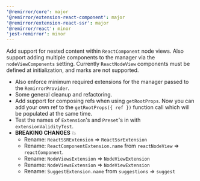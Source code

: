 ```yaml
---
'@remirror/core': major
'@remirror/extension-react-component': major
'@remirror/extension-react-ssr': major
'@remirror/react': minor
'jest-remirror': minor
---
```


Add support for nested content within `ReactComponent` node views. Also support adding multiple components to the manager via the `nodeViewComponents` setting. Currently `ReactNodeView` components must be defined at initialization, and marks are not supported.

- Also enforce minimum required extensions for the manager passed to the `RemirrorProvider`.
- Some general cleanup and refactoring.
- Add support for composing refs when using `getRootProps`. Now you can add your own ref to the `getRootProps({ ref })` function call which will be populated at the same time.
- Test the names of `Extension`'s and `Preset`'s in with `extensionValidityTest`.
- **BREAKING CHANGES** 💥
  - Rename: `ReactSSRExtension` => `ReactSsrExtension`
  - Rename: `ReactComponentExtension.name` from `reactNodeView` => `reactComponent`.
  - Rename: `NodeViewsExtension` => `NodeViewExtension`
  - Rename: `NodeViewsExtension` => `NodeViewExtension`
  - Rename: `SuggestExtension.name` from `suggestions` => `suggest`
